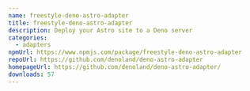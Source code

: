 ```yaml
---
name: freestyle-deno-astro-adapter
title: freestyle-deno-astro-adapter
description: Deploy your Astro site to a Deno server
categories:
  - adapters
npmUrl: https://www.npmjs.com/package/freestyle-deno-astro-adapter
repoUrl: https://github.com/denoland/deno-astro-adapter
homepageUrl: https://github.com/denoland/deno-astro-adapter/
downloads: 57
---
```

